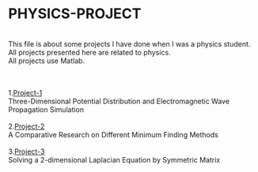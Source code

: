 # PHYSICS-PROJECT

<br>
This file is about some projects I have done when I was a physics student.
<br>
All projects presented here are related to physics.
<br>
All projects use Matlab.
<br><br><br>


1.[Project-1](https://github.com/yyywrz/PHYSICS-PROJECT/blob/master/1/README.md)
  <br>
  Three-Dimensional Potential Distribution and Electromagnetic Wave Propagation Simulation<br><br>
2.[Project-2](https://github.com/yyywrz/PHYSICS-PROJECT/blob/master/2/README.md)<br>
A Comparative Research on Different Minimum Finding Methods<br><br>
3.[Project-3](https://github.com/yyywrz/PHYSICS-PROJECT/blob/master/3/README.md)<br>
Solving a 2-dimensional Laplacian Equation by Symmetric Matrix<br><br>
